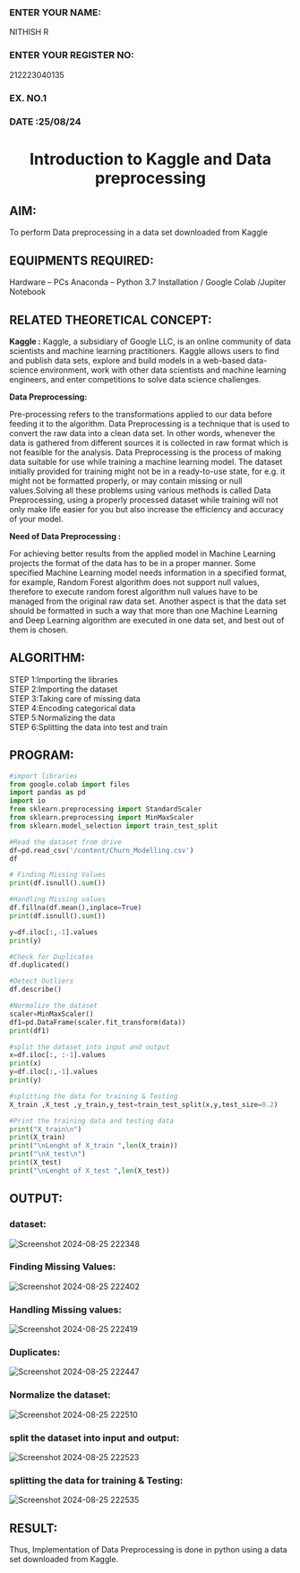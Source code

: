 <H3>ENTER YOUR NAME:</H3> NITHISH R
<H3>ENTER YOUR REGISTER NO:</H3> 212223040135
<H3>EX. NO.1</H3>
<H3>DATE :25/08/24</H3>
<H1 ALIGN =CENTER> Introduction to Kaggle and Data preprocessing</H1>

## AIM:
To perform Data preprocessing in a data set downloaded from Kaggle

## EQUIPMENTS REQUIRED:
Hardware – PCs
Anaconda – Python 3.7 Installation / Google Colab /Jupiter Notebook

## RELATED THEORETICAL CONCEPT:

**Kaggle :**
Kaggle, a subsidiary of Google LLC, is an online community of data scientists and machine learning practitioners. Kaggle allows users to find and publish data sets, explore and build models in a web-based data-science environment, work with other data scientists and machine learning engineers, and enter competitions to solve data science challenges.

**Data Preprocessing:**

Pre-processing refers to the transformations applied to our data before feeding it to the algorithm. Data Preprocessing is a technique that is used to convert the raw data into a clean data set. In other words, whenever the data is gathered from different sources it is collected in raw format which is not feasible for the analysis.
Data Preprocessing is the process of making data suitable for use while training a machine learning model. The dataset initially provided for training might not be in a ready-to-use state, for e.g. it might not be formatted properly, or may contain missing or null values.Solving all these problems using various methods is called Data Preprocessing, using a properly processed dataset while training will not only make life easier for you but also increase the efficiency and accuracy of your model.

**Need of Data Preprocessing :**

For achieving better results from the applied model in Machine Learning projects the format of the data has to be in a proper manner. Some specified Machine Learning model needs information in a specified format, for example, Random Forest algorithm does not support null values, therefore to execute random forest algorithm null values have to be managed from the original raw data set.
Another aspect is that the data set should be formatted in such a way that more than one Machine Learning and Deep Learning algorithm are executed in one data set, and best out of them is chosen.


## ALGORITHM:
STEP 1:Importing the libraries<BR>
STEP 2:Importing the dataset<BR>
STEP 3:Taking care of missing data<BR>
STEP 4:Encoding categorical data<BR>
STEP 5:Normalizing the data<BR>
STEP 6:Splitting the data into test and train<BR>

##  PROGRAM:
```python
#import libraries
from google.colab import files
import pandas as pd
import io
from sklearn.preprocessing import StandardScaler
from sklearn.preprocessing import MinMaxScaler
from sklearn.model_selection import train_test_split

#Read the dataset from drive
df=pd.read_csv('/content/Churn_Modelling.csv')
df

# Finding Missing Values
print(df.isnull().sum())

#Handling Missing values
df.fillna(df.mean(),inplace=True)
print(df.isnull().sum())

y=df.iloc[:,-1].values
print(y)

#Check for Duplicates
df.duplicated()

#Detect Outliers
df.describe()

#Normalize the dataset
scaler=MinMaxScaler()
df1=pd.DataFrame(scaler.fit_transform(data))
print(df1)

#split the dataset into input and output
x=df.iloc[:, :-1].values
print(x)
y=df.iloc[:,-1].values
print(y)

#splitting the data for training & Testing
X_train ,X_test ,y_train,y_test=train_test_split(x,y,test_size=0.2)

#Print the training data and testing data
print("X_train\n")
print(X_train)
print("\nLenght of X_train ",len(X_train))
print("\nX_test\n")
print(X_test)
print("\nLenght of X_test ",len(X_test))
```


## OUTPUT:
### dataset:
![Screenshot 2024-08-25 222348](https://github.com/user-attachments/assets/3f32590f-123e-47b0-8353-691723bdf46b)


### Finding Missing Values:
![Screenshot 2024-08-25 222402](https://github.com/user-attachments/assets/5d4d6c51-72f4-494c-a0b1-37624421a5c8)

### Handling Missing values:
![Screenshot 2024-08-25 222419](https://github.com/user-attachments/assets/6290ef95-e2ac-474d-9080-85f103021fd9)

### Duplicates:
![Screenshot 2024-08-25 222447](https://github.com/user-attachments/assets/02acdfd1-eed5-45c8-8207-bedbd8b61802)

### Normalize the dataset:
![Screenshot 2024-08-25 222510](https://github.com/user-attachments/assets/3d4d7623-4add-4a8b-86d0-c28bcc36a350)

### split the dataset into input and output:
![Screenshot 2024-08-25 222523](https://github.com/user-attachments/assets/304f94e5-daa6-4299-9f01-e7740aef7ece)

### splitting the data for training & Testing:
![Screenshot 2024-08-25 222535](https://github.com/user-attachments/assets/438efb2a-458b-41f2-a44a-95f3f159d2df)

## RESULT:
Thus, Implementation of Data Preprocessing is done in python  using a data set downloaded from Kaggle.



